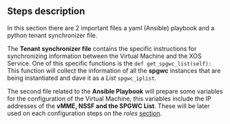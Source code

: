 ## Steps description

In this section there are 2 important files a yaml (Ansible) playbook and a python tenant synchronizer file.

The **Tenant synchronizer file** contains the specific instructions for synchronizing information between the Virtual Machine and the XOS Service. One of this specific functions is the `def get_spgwc_list(self):`
This function will collect the information of all the **spgwc** instances that are being instantiated and dave it as a *List* `spgwc_iplist`.

The second file related to the **Ansible Playbook** will prepare some variables for the configuration of the Virtual Machine, this variables include the IP addresses of the **vMME, NSSF and the SPGWC List**. These will be later used on each configuration steps on the *roles* [section](roles).  
